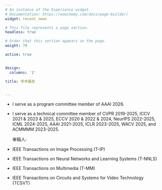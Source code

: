 ```yaml
---
# An instance of the Experience widget.
# Documentation: https://wowchemy.com/docs/page-builder/
widget: recent_news

# This file represents a page section.
headless: true

# Order that this section appears on the page.
weight: 70

active: true

 
design:
  columns: '1'

title: 学术服务
 

---  
```

- I serve as a program committee member of AAAI 2026.
- I serve as a technical committee member of CVPR 2019-2025, ICCV 2021 & 2023 & 2025, ECCV 2020 & 2022 & 2024, NeurIPS 2022-2025, ICML 2024-2025, AAAI 2021-2025, ICLR 2023-2025, WACV 2025, and ACMMMM 2023-2025.
  
  审稿人:
- IEEE Transactions on Image Processing (T-IP)
- IEEE Transactions on Neural Networks and Learning Systems (T-NNLS)
- IEEE Transactions on Multimedia (T-MM)
- IEEE Transactions on Circuits and Systems for Video Technology (TCSVT)
